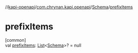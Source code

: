 //[kapi-openapi](../../../index.md)/[com.chrynan.kapi.openapi](../index.md)/[Schema](index.md)/[prefixItems](prefix-items.md)

# prefixItems

[common]\
val [prefixItems](prefix-items.md): [List](https://kotlinlang.org/api/latest/jvm/stdlib/kotlin.collections/-list/index.html)&lt;[Schema](index.md)&gt;? = null
